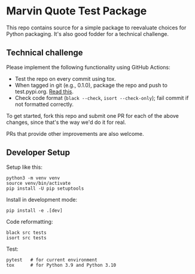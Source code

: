 # Marvin Quote Test Package

This repo contains source for a simple package to reevaluate choices
for Python packaging.  It's also good fodder for a technical
challenge.


## Technical challenge

Please implement the following functionality using GitHub Actions:

* Test the repo on every commit using tox.
* When tagged in git (e.g., 0.1.0), package the repo and push to
  test.pypi.org.  [Read
  this](https://packaging.python.org/guides/publishing-package-distribution-releases-using-github-actions-ci-cd-workflows/).
* Check code format (`black --check`, `isort --check-only`); fail
  commit if not formatted correctly.

To get started, fork this repo and submit one PR for each of the above
changes, since that's the way we'd do it for real.

PRs that provide other improvements are also welcome.



## Developer Setup

Setup like this:

    python3 -m venv venv
    source venv/bin/activate
    pip install -U pip setuptools

Install in development mode:

    pip install -e .[dev]

Code reformatting:

    black src tests
	isort src tests

Test:

    pytest   # for current environment
	tox      # for Python 3.9 and Python 3.10
